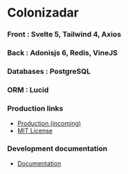 # Colonizadar

### Front : Svelte 5, Tailwind 4, Axios

### Back : Adonisjs 6, Redis, VineJS

### Databases : PostgreSQL

### ORM : Lucid

### Production links

- [Production (incoming)](https://app.colonizadar.fr)
- [MIT License](/doc/LICENSE.md)

### Development documentation
- [Documentation](doc/development/index.md)
